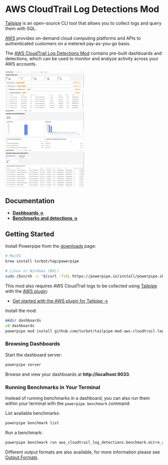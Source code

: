 # AWS CloudTrail Log Detections Mod

[Tailpipe](https://tailpipe.io) is an open-source CLI tool that allows you to collect logs and query them with SQL.

[AWS](https://aws.amazon.com/) provides on-demand cloud computing platforms and APIs to authenticated customers on a metered pay-as-you-go basis.

The [AWS CloudTrail Log Detections Mod](https://hub.powerpipe.io/mods/turbot/tailpipe-mod-aws-cloudtrail-log-detections) contains pre-built dashboards and detections, which can be used to monitor and analyze activity across your AWS accounts.

<img src="https://raw.githubusercontent.com/turbot/tailpipe-mod-aws-cloudtrail-log-detections/main/docs/images/aws_cloudtrail_log_mitre_dashboard.png" width="50%" type="thumbnail"/>
<img src="https://raw.githubusercontent.com/turbot/tailpipe-mod-aws-cloudtrail-log-detections/main/docs/images/aws_cloudtrail_log_activity_dashboard.png" width="50%" type="thumbnail"/>
<img src="https://raw.githubusercontent.com/turbot/tailpipe-mod-aws-cloudtrail-log-detections/main/docs/images/aws_cloudtrail_log_root_user_activity_report.png" width="50%" type="thumbnail"/>

## Documentation

- **[Dashboards →](https://hub.powerpipe.io/mods/turbot/tailpipe-mod-aws-cloudtrail-log-detections/dashboards)**
- **[Benchmarks and detections →](https://hub.powerpipe.io/mods/turbot/tailpipe-mod-aws-cloudtrail-log-detections/benchmarks)**

## Getting Started

Install Powerpipe from the [downloads](https://powerpipe.io/downloads) page:

```sh
# MacOS
brew install turbot/tap/powerpipe
```

```sh
# Linux or Windows (WSL)
sudo /bin/sh -c "$(curl -fsSL https://powerpipe.io/install/powerpipe.sh)"
```

This mod also requires AWS CloudTrail logs to be collected using [Tailpipe](https://tailpipe.io) with the [AWS plugin](https://hub.tailpipe.io/plugins/turbot/aws):
- [Get started with the AWS plugin for Tailpipe →](https://hub.tailpipe.io/plugins/turbot/aws#getting-started)

Install the mod:

```sh
mkdir dashboards
cd dashboards
powerpipe mod install github.com/turbot/tailpipe-mod-aws-cloudtrail-log-detections
```

### Browsing Dashboards

Start the dashboard server:

```sh
powerpipe server
```

Browse and view your dashboards at **http://localhost:9033**.

### Running Benchmarks in Your Terminal

Instead of running benchmarks in a dashboard, you can also run them within your
terminal with the `powerpipe benchmark` command:

List available benchmarks:

```sh
powerpipe benchmark list
```

Run a benchmark:

```sh
powerpipe benchmark run aws_cloudtrail_log_detections.benchmark.mitre_attack_v161
```

Different output formats are also available, for more information please see
[Output Formats](https://powerpipe.io/docs/reference/cli/benchmark#output-formats).
